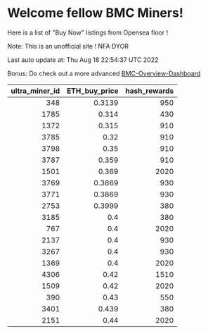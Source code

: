# Welcome fellow BMC Miners!
Here is a list of "Buy Now" listings from Opensea floor !

Note: This is an unofficial site ! NFA DYOR

Last auto update at: Thu Aug 18 22:54:37 UTC 2022

Bonus: Do check out a more advanced [BMC-Overview-Dashboard](https://dune.com/defifunk/BMC-Overview-Dashboard)


|   ultra_miner_id |   ETH_buy_price |   hash_rewards |
|-----------------:|----------------:|---------------:|
|              348 |          0.3139 |            950 |
|             1785 |          0.314  |            430 |
|             1372 |          0.315  |            910 |
|             3785 |          0.32   |            910 |
|             3798 |          0.35   |            910 |
|             3787 |          0.359  |            910 |
|             1501 |          0.369  |           2020 |
|             3769 |          0.3869 |            930 |
|             3771 |          0.3869 |            930 |
|             2753 |          0.3999 |            380 |
|             3185 |          0.4    |            380 |
|              767 |          0.4    |           2020 |
|             2137 |          0.4    |            930 |
|             3267 |          0.4    |            930 |
|             1369 |          0.4    |           2020 |
|             4306 |          0.42   |           1510 |
|             1509 |          0.42   |           2020 |
|              390 |          0.43   |            550 |
|             3401 |          0.439  |            380 |
|             2151 |          0.44   |           2020 |